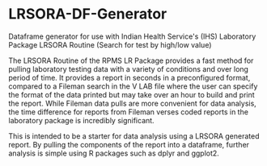 # LRSORA-DF-Generator
Dataframe generator for use with Indian Health Service's (IHS) Laboratory Package LRSORA Routine (Search for test by high/low value)

The LRSORA Routine of the RPMS LR Package provides a fast method for pulling laboratory testing data with a variety of conditions and over long period of time. It provides a report in seconds in a preconfigured format, compared to a Fileman search in the V LAB file where the user can specify the format of the data printed but may take over an hour to build and print the report. While Fileman data pulls are more convenient for data analysis, the time difference for reports from Fileman verses coded reports in the laboratory package is incredibly significant.

This is intended to be a starter for data analysis using a LRSORA generated report. By pulling the components of the report into a dataframe, further analysis is simple using R packages such as dplyr and ggplot2.
